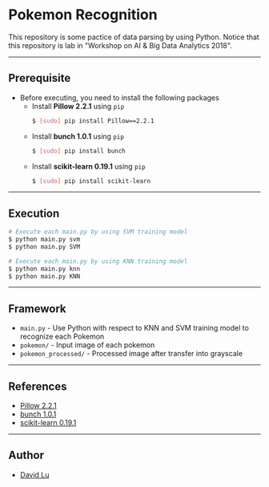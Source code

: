# Pokemon Recognition

This repository is some pactice of data parsing by using Python. Notice that this repository is lab in "Workshop on AI & Big Data Analytics 2018".

---
## Prerequisite

* Before executing, you need to install the following packages
    * Install **Pillow 2.2.1** using `pip`
        ```bash
        $ [sudo] pip install Pillow==2.2.1
        ```
    * Install **bunch 1.0.1** using `pip`
        ```bash
        $ [sudo] pip install bunch
        ```
    * Install **scikit-learn 0.19.1** using `pip`
        ```bash
        $ [sudo] pip install scikit-learn
        ```

---
## Execution 

```bash
# Execute each main.py by using SVM training model
$ python main.py svm
$ python main.py SVM

# Execute each main.py by using KNN training model
$ python main.py knn
$ python main.py KNN
```

---
## Framework

* `main.py` - Use Python with respect to KNN and SVM training model to recognize each Pokemon
* `pokemon/` - Input image of each pokemon
* `pokemon_processed/` - Processed image after transfer into grayscale

---
## References

* [Pillow 2.2.1](https://pypi.org/project/Pillow/2.2.1/)
* [bunch 1.0.1](https://pypi.org/project/bunch/)
* [scikit-learn 0.19.1](https://pypi.org/project/scikit-learn/)

---
## Author

* [David Lu](https://github.com/yungshenglu)
